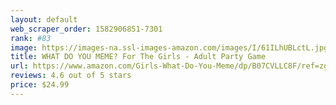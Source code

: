 ```yaml
---
layout: default 
﻿web_scraper_order: 1582906851-7301
rank: #83
image: https://images-na.ssl-images-amazon.com/images/I/61ILhUBLctL.jpg
title: WHAT DO YOU MEME? For The Girls - Adult Party Game
url: https://www.amazon.com/Girls-What-Do-You-Meme/dp/B07CVLLC8F/ref=zg_mw_toys-and-games_83?_encoding=UTF8&psc=1&refRID=R42GPHP3YME7595BC2RQ
reviews: 4.6 out of 5 stars
price: $24.99 
---
```

